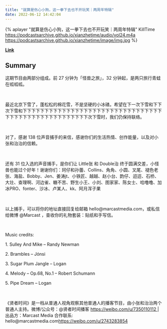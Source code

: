 ```yaml
---
title: "就算是伤心小狗，这一拳下去也不开玩笑｜两周年特辑"
date: 2022-06-12 14:42:04
---
```


{% aplayer "就算是伤心小狗，这一拳下去也不开玩笑｜两周年特辑" KillTime  https://podcastsarchive.github.io/xianzhetime/audio/vol24.m4a https://podcastsarchive.github.io/xianzhetime/image/img.jpg %}

**[Link](https://www.xiaoyuzhoufm.com/episode/61ed11d85f52a3cc8c218baf)**

## Summary
<p >这期节目由两部分组成。前 27 分钟为「怪兽之旅」，32 分钟起，是两只旅行青蛙在呱呱呱。</p><span><br /></span><p >最近北京下雪了，蓬松松的棉花雪，不是坚硬的小冰碴。希望在下一次下雪和下下次下雪和下下下下下下下下下下下下下下下下下下下下下下下下下下下下下下下下下下下下下下下下下下下下下下下下下下下次下雪时，我们仍保持联络。</p><span><br /></span><p >对了，感谢 138 位声音捕手的来信，感谢你们的生活热情、创作能量，以及对小张和治治的信赖。</p><span><br /></span><p >还有 31 位入选的声音捕手，是你们让 Little张 和 Double治 终于圆满交差，小怪兽也能过个好年！谢谢你们：珂仔和孙蕾、Collins、角角、小圆、叉尾、褪色老张、海盐、Bobby、Jen、姜涛jt、小铁匠、越越、赵小台、韵仔、迢迢、石桥、大壮、查理啊、河边雀、糖不苦、野生小王、小刘、图家家、陈女士、哈噜噜、加冰PRO、fonter、沙冰、卢某人、kk、阿月浑子果</p><span><br /></span><p >以上捕手，可以将你的地址直接回复给邮箱 hello@marcastmedia.com，或私信给微博 @Marcast ，查收你的礼物套装：贴纸和手写信。</p><span><br /></span><p >Music credits:</p><p >1. Sulley&nbsp;And&nbsp;Mike – Randy Newman</p><p >2. Brambles – Jónsi</p><p >3. Sugar Plum Jangle – Logan</p><p >4. Melody – Op.68, No.1 – Robert Schumann</p><p >5. Pipe Dream – Logan</p><span><br /></span><p >《贤者时间》是一档从普通人视角观察其他普通人的播客节目，由小张和治治两个普通人主持。微博/公众号：@贤者时间播客&nbsp;<a href="https://www.xiaoyuzhoufm.com/episode/undefined"  target="_blank">https://weibo.com/u/7350110112 </a>| 出品方：Marcast Media 合作联系: hello@marcastmedia.com<a href="https://www.xiaoyuzhoufm.com/episode/undefined"  target="_blank">https://weibo.com/u/2743283854</a></p><br />
    